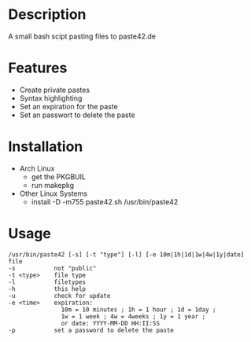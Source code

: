 # Description

A small bash scipt pasting files to paste42.de

# Features

* Create private pastes
* Syntax highlighting
* Set an expiration for the paste
* Set an passwort to delete the paste

# Installation

* Arch Linux
    * get the PKGBUIL
    * run makepkg
* Other Linux Systems
    * install -D -m755 paste42.sh /usr/bin/paste42

# Usage

    /usr/bin/paste42 [-s] [-t "type"] [-l] [-e 10m|1h|1d|1w|4w|1y|date] file
    -s           not "public"
    -t <type>    file type
    -l           filetypes
    -h           this help
    -u           check for update
    -e <time>    expiration:
                   10m = 10 minutes ; 1h = 1 hour ; 1d = 1day ;
                   1w = 1 week ; 4w = 4weeks ; 1y = 1 year ;
                   or date: YYYY-MM-DD HH:II:SS
    -p           set a password to delete the paste
